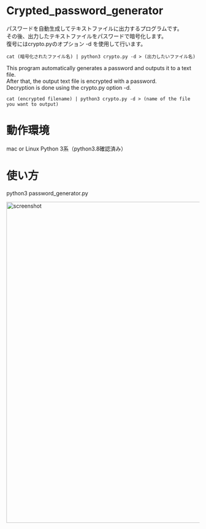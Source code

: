 # Crypted_password_generator
パスワードを自動生成してテキストファイルに出力するプログラムです。  
その後、出力したテキストファイルをパスワードで暗号化します。  
復号にはcrypto.pyのオプション -d を使用して行います。  

```
cat (暗号化されたファイル名) | python3 crypto.py -d > (出力したいファイル名)
```

This program automatically generates a password and outputs it to a text file.  
After that, the output text file is encrypted with a password.  
Decryption is done using the crypto.py option -d.  

```
cat (encrypted filename) | python3 crypto.py -d > (name of the file you want to output)
```

# 動作環境
mac or Linux
Python 3系（python3.8確認済み）

# 使い方
python3 password_generator.py

<img width="836" alt="screenshot" src="https://user-images.githubusercontent.com/52772923/81141115-94157a00-8fa6-11ea-9e25-41ec2a5fcf68.png">
